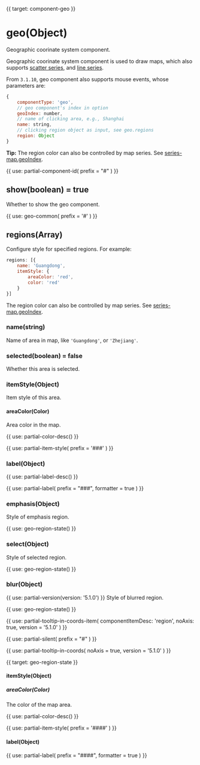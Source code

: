 
{{ target: component-geo }}

# geo(Object)

Geographic coorinate system component.

Geographic coorinate system component is used to draw maps, which also supports [scatter series](~series-scatter), and [line series](~series-lines).


From `3.1.10`, geo component also supports mouse events, whose parameters are:

```js
{
    componentType: 'geo',
    // geo component's index in option
    geoIndex: number,
    // name of clicking area, e.g., Shanghai
    name: string,
    // clicking region object as input, see geo.regions
    region: Object
}
```

**Tip:**
The region color can also be controlled by map series. See [series-map.geoIndex](~series-map.geoIndex).

{{ use: partial-component-id(
    prefix = "#"
) }}

## show(boolean) = true

Whether to show the geo component.

{{ use: geo-common(
    prefix = '#'
) }}

## regions(Array)

Configure style for specified regions.
For example:
```js
regions: [{
    name: 'Guangdong',
    itemStyle: {
        areaColor: 'red',
        color: 'red'
    }
}]
```

The region color can also be controlled by map series. See [series-map.geoIndex](~series-map.geoIndex).

### name(string)

Name of area in map, like `'Guangdong'`, or `'Zhejiang'`.

### selected(boolean) = false

Whether this area is selected.

### itemStyle(Object)

Item style of this area.

#### areaColor(Color)

Area color in the map.

{{ use: partial-color-desc() }}

{{ use: partial-item-style(
    prefix = '###'
) }}

### label(Object)

{{ use: partial-label-desc() }}

{{ use: partial-label(
    prefix = "###",
    formatter = true
) }}

### emphasis(Object)

Style of emphasis region.

{{ use: geo-region-state() }}

### select(Object)

Style of selected region.

{{ use: geo-region-state() }}

### blur(Object)
{{ use: partial-version(version: '5.1.0') }}
Style of blurred region.

{{ use: geo-region-state() }}



{{ use: partial-tooltip-in-coords-item(
    componentItemDesc: 'region',
    noAxis: true,
    version = '5.1.0'
) }}




{{ use: partial-silent(
    prefix = "#"
) }}

{{ use: partial-tooltip-in-coords(
    noAxis = true,
    version = '5.1.0'
) }}



{{ target: geo-region-state }}

#### itemStyle(Object)

##### areaColor(Color)

The color of the map area.

{{ use: partial-color-desc() }}

{{ use: partial-item-style(
    prefix = '####'
) }}

#### label(Object)

{{ use: partial-label(
    prefix = "####",
    formatter = true
) }}

